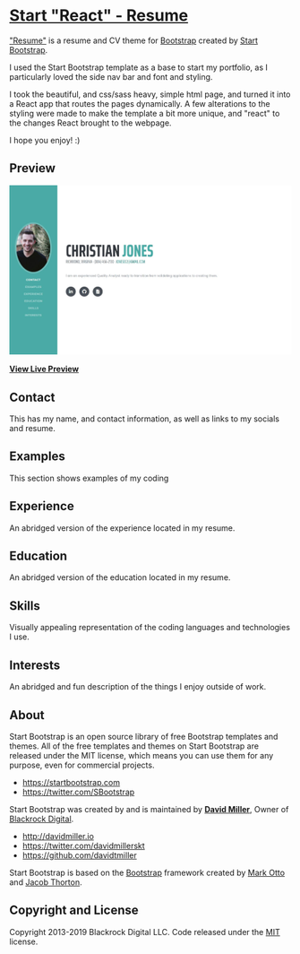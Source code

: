 # [Start "React" - Resume](https://startbootstrap.com/template-overviews/resume/)

["Resume"](https://startbootstrap.com/template-overviews/resume/) is a resume and CV theme for [Bootstrap](http://getbootstrap.com/) created by [Start Bootstrap](http://startbootstrap.com/). 

I used the Start Bootstrap template as a base to start my portfolio, as I particularly loved the side nav bar and font and styling.

I took the beautiful, and css/sass heavy, simple html page, and turned it into a React app that routes the pages dynamically. A few alterations to the styling were made to make the template a bit more unique, and "react" to the changes React brought to the webpage.

I hope you enjoy! :) 

## Preview

[![Resume Preview](public/img/examples.JPG)](https://christian-react-app.herokuapp.com/)

**[View Live Preview](https://christian-react-app.herokuapp.com/)**

## Contact
This has my name, and contact information, as well as links to my socials and resume.

## Examples
This section shows examples of my coding

## Experience
An abridged version of the experience located in my resume.

## Education
An abridged version of the education located in my resume.

## Skills
Visually appealing representation of the coding languages and technologies I use.

## Interests
An abridged and fun description of the things I enjoy outside of work.


## About

Start Bootstrap is an open source library of free Bootstrap templates and themes. All of the free templates and themes on Start Bootstrap are released under the MIT license, which means you can use them for any purpose, even for commercial projects.

* https://startbootstrap.com
* https://twitter.com/SBootstrap

Start Bootstrap was created by and is maintained by **[David Miller](http://davidmiller.io/)**, Owner of [Blackrock Digital](http://blackrockdigital.io/).

* http://davidmiller.io
* https://twitter.com/davidmillerskt
* https://github.com/davidtmiller

Start Bootstrap is based on the [Bootstrap](http://getbootstrap.com/) framework created by [Mark Otto](https://twitter.com/mdo) and [Jacob Thorton](https://twitter.com/fat).

## Copyright and License

Copyright 2013-2019 Blackrock Digital LLC. Code released under the [MIT](https://github.com/BlackrockDigital/startbootstrap-resume/blob/gh-pages/LICENSE) license.
